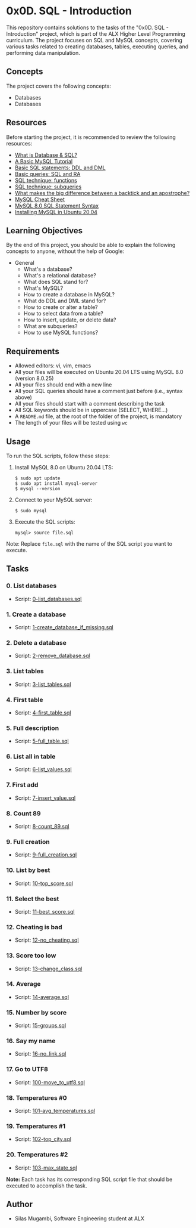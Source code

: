 # 0x0D. SQL - Introduction

This repository contains solutions to the tasks of the "0x0D. SQL - Introduction" project, which is part of the ALX Higher Level Programming curriculum. The project focuses on SQL and MySQL concepts, covering various tasks related to creating databases, tables, executing queries, and performing data manipulation.

## Concepts

The project covers the following concepts:

- Databases
- Databases

## Resources

Before starting the project, it is recommended to review the following resources:

- [What is Database & SQL?](https://www.youtube.com/watch?v=FR4QIeZaPeM)
- [A Basic MySQL Tutorial](https://www.digitalocean.com/community/tutorials/a-basic-mysql-tutorial)
- [Basic SQL statements: DDL and DML](https://www.studytonight.com/dbms/basic-sql-statements-ddl-and-dml)
- [Basic queries: SQL and RA](https://www.studytonight.com/dbms/basic-queries-sql-and-ra)
- [SQL technique: functions](https://www.studytonight.com/dbms/sql-technique-functions)
- [SQL technique: subqueries](https://www.studytonight.com/dbms/sql-technique-subqueries)
- [What makes the big difference between a backtick and an apostrophe?](https://stackoverflow.com/questions/29402316/what-makes-the-big-difference-between-a-backtick-and-an-apostrophe)
- [MySQL Cheat Sheet](https://www.sqltutorial.org/sql-cheat-sheet/)
- [MySQL 8.0 SQL Statement Syntax](https://dev.mysql.com/doc/refman/8.0/en/sql-statements.html)
- [Installing MySQL in Ubuntu 20.04](https://www.digitalocean.com/community/tutorials/how-to-install-mysql-on-ubuntu-20-04)

## Learning Objectives

By the end of this project, you should be able to explain the following concepts to anyone, without the help of Google:

- General
  - What's a database?
  - What's a relational database?
  - What does SQL stand for?
  - What's MySQL?
  - How to create a database in MySQL?
  - What do DDL and DML stand for?
  - How to create or alter a table?
  - How to select data from a table?
  - How to insert, update, or delete data?
  - What are subqueries?
  - How to use MySQL functions?

## Requirements

- Allowed editors: vi, vim, emacs
- All your files will be executed on Ubuntu 20.04 LTS using MySQL 8.0 (version 8.0.25)
- All your files should end with a new line
- All your SQL queries should have a comment just before (i.e., syntax above)
- All your files should start with a comment describing the task
- All SQL keywords should be in uppercase (SELECT, WHERE...)
- A `README.md` file, at the root of the folder of the project, is mandatory
- The length of your files will be tested using `wc`

## Usage

To run the SQL scripts, follow these steps:

1. Install MySQL 8.0 on Ubuntu 20.04 LTS:
   ```
   $ sudo apt update
   $ sudo apt install mysql-server
   $ mysql --version
   ```

2. Connect to your MySQL server:
   ```
   $ sudo mysql
   ```

3. Execute the SQL scripts:
   ```
   mysql> source file.sql
   ```

Note: Replace `file.sql` with the name of the SQL script you want to execute.

## Tasks

### 0. List databases
- Script: [0-list_databases.sql](./0-list_databases.sql)

### 1. Create a database
- Script: [1-create_database_if_missing.sql](./1-create_database_if_missing.sql)

### 2. Delete a database
- Script: [2-remove_database.sql](./2-remove_database.sql)

### 3. List tables
- Script: [3-list_tables.sql](./3-list_tables.sql)

### 4. First table
- Script: [4-first_table.sql](./4-first_table.sql)

### 5. Full description
- Script: [5-full_table.sql](./5-full_table.sql)

### 6. List all in table
- Script: [6-list_values.sql](./6-list_values.sql)

### 7. First add
- Script: [7-insert_value.sql](./7-insert_value.sql)

### 8. Count 89
- Script: [8-count_89.sql](./8-count_89.sql)

### 9. Full creation
- Script: [9-full_creation.sql](./9-full_creation.sql)

### 10. List by best
- Script: [10-top_score.sql](./10-top_score.sql)

### 11. Select the best
- Script: [11-best_score.sql](./11-best_score.sql)

### 12. Cheating is bad
- Script: [12-no_cheating.sql](./12-no_cheating.sql)

### 13. Score too low
- Script: [13-change_class.sql](./13-change_class.sql)

### 14. Average
- Script: [14-average.sql](./14-average.sql)

### 15. Number by score
- Script: [15-groups.sql](./15-groups.sql)

### 16. Say my name
- Script: [16-no_link.sql](./16-no_link.sql)

### 17. Go to UTF8
- Script: [100-move_to_utf8.sql](./100-move_to_utf8.sql)

### 18. Temperatures #0
- Script: [101-avg_temperatures.sql](./101-avg_temperatures.sql)

### 19. Temperatures #1
- Script: [102-top_city.sql](./102-top_city.sql)

### 20. Temperatures #2
- Script: [103-max_state.sql](./103-max_state.sql)

**Note:** Each task has its corresponding SQL script file that should be executed to accomplish the task.

## Author

- Silas Mugambi, Software Engineering student at ALX

